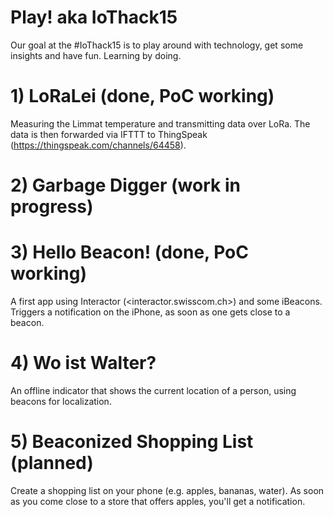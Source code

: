 # Play! aka IoThack15
Our goal at the #IoThack15 is to play around with technology, get some insights and have fun. Learning by doing.

# 1) LoRaLei (done, PoC working)
Measuring the Limmat temperature and transmitting data over LoRa. The data is then forwarded via IFTTT to ThingSpeak (<https://thingspeak.com/channels/64458>).

# 2) Garbage Digger (work in progress)

# 3) Hello Beacon! (done, PoC working)
A first app using Interactor (<interactor.swisscom.ch>) and some iBeacons. Triggers a notification on the iPhone, as soon as one gets close to a beacon.

# 4) Wo ist Walter?
An offline indicator that shows the current location of a person, using beacons for localization.

# 5) Beaconized Shopping List (planned)
Create a shopping list on your phone (e.g. apples, bananas, water). As soon as you come close to a store that offers apples, you'll get a notification.


